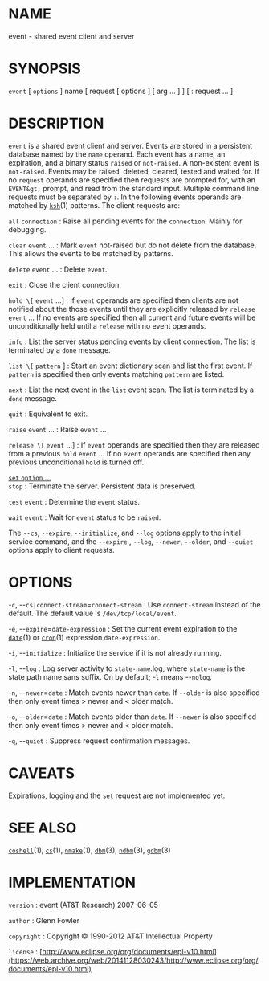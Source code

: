 # NAME

event - shared event client and server

# SYNOPSIS

`event` \[ `options` \] name \[ request \[ options \] \[ arg ... \] \]
\[ : request ... \]

# DESCRIPTION

`event` is a shared event client and server. Events are stored in a
persistent database named by the `name` operand. Each event has a name,
an expiration, and a binary status `raised` or `not-raised`. A
non-existent event is `not-raised`. Events may be raised, deleted,
cleared, tested and waited for. If no `request` operands are specified
then requests are prompted for, with an `EVENT&gt;` prompt, and read
from the standard input. Multiple command line requests must be
separated by `:`. In the following events operands are matched by
[`ksh`](/web/20141128030243/http://www2.research.att.com/~astopen/man/man1/ksh.html)(1)
patterns. The client requests are:

`all` `connection`
:   Raise all pending events for the `connection`. Mainly for debugging.

`clear` `event` ...
:   Mark `event` not-raised but do not delete from the database. This
    allows the events to be matched by patterns.

`delete` `event` ...
:   Delete `event`.

`exit`
: Close the client connection.

`hold \[` `event` ...\]
:   If `event` operands are specified then clients are not notified
    about the those events until they are explicitly released by
    `release` `event` ... If no events are specified then all current
    and future events will be unconditionally held until a `release`
    with no event operands.

`info`
: List the server status pending events by client connection. The list
    is terminated by a `done` message.

`list \[` `pattern` \]
:   Start an event dictionary scan and list the first event. If
    `pattern` is specified then only events matching `pattern`
    are listed.

`next`
: List the next event in the `list` event scan. The list is
    terminated by a `done` message.

`quit`
: Equivalent to exit.

`raise` `event` ...
:   Raise `event` ...

`release \[` `event` ...\]
:   If `event` operands are specified then they are released from a
    previous `hold` `event` ... If no `event` operands are specified
    then any previous unconditional `hold` is turned off.

[`set` `option` ...]()\
`stop`
: Terminate the server. Persistent data is preserved.

`test` `event`
:   Determine the `event` status.

`wait` `event`
:   Wait for `event` status to be `raised`.

The `--cs`, `--expire`, `--initialize`, and `--log` options
apply to the initial service command, and the `--expire` , `--log`,
`--newer`, `--older`, and `--quiet` options apply to client
requests.

# OPTIONS

-`c`, --`cs|connect-stream`=`connect-stream`
:   Use `connect-stream` instead of the default. The default value is
    `/dev/tcp/local/event`.

-`e`, --`expire`=`date-expression`
:   Set the current event expiration to the
    [`date`](/web/20141128030243/http://www2.research.att.com/~astopen/man/man1/date.html)(1)
    or
    [`cron`](/web/20141128030243/http://www2.research.att.com/~astopen/man/man1/cron.html)(1)
    expression `date-expression`.

-`i`, --`initialize`
:   Initialize the service if it is not already running.

-`l`, --`log`
:   Log server activity to `state-name`.log, where `state-name` is the
    state path name sans suffix. On by default; -`l` means
    --`nolog`.

-`n`, --`newer`=`date`
:   Match events newer than `date`. If `--older` is also specified
    then only event times &gt; newer and &lt; older match.

-`o`, --`older`=`date`
:   Match events older than `date`. If `--newer` is also specified
    then only event times &gt; newer and &lt; older match.

-`q`, --`quiet`
:   Suppress request confirmation messages.

# CAVEATS

Expirations, logging and the `set` request are not implemented yet.

# SEE ALSO

[`coshell`](/web/20141128030243/http://www2.research.att.com/~astopen/man/man1/coshell.html)(1),
[`cs`](/web/20141128030243/http://www2.research.att.com/~astopen/man/man1/cs.html)(1),
[`nmake`](/web/20141128030243/http://www2.research.att.com/~astopen/man/man1/nmake.html)(1),
[`dbm`](/web/20141128030243/http://www2.research.att.com/~astopen/man/man3/dbm.html)(3),
[`ndbm`](/web/20141128030243/http://www2.research.att.com/~astopen/man/man3/ndbm.html)(3),
[`gdbm`](/web/20141128030243/http://www2.research.att.com/~astopen/man/man3/gdbm.html)(3)

# IMPLEMENTATION

`version`
:   event (AT&T Research) 2007-06-05

`author`
:   Glenn Fowler

`copyright`
:   Copyright © 1990-2012 AT&T Intellectual Property

`license`
:   [http://www.eclipse.org/org/documents/epl-v10.html](https://web.archive.org/web/20141128030243/http://www.eclipse.org/org/documents/epl-v10.html)


